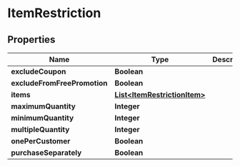 
# ItemRestriction

## Properties
Name | Type | Description | Notes
------------ | ------------- | ------------- | -------------
**excludeCoupon** | **Boolean** |  |  [optional]
**excludeFromFreePromotion** | **Boolean** |  |  [optional]
**items** | [**List&lt;ItemRestrictionItem&gt;**](ItemRestrictionItem.md) |  |  [optional]
**maximumQuantity** | **Integer** |  |  [optional]
**minimumQuantity** | **Integer** |  |  [optional]
**multipleQuantity** | **Integer** |  |  [optional]
**onePerCustomer** | **Boolean** |  |  [optional]
**purchaseSeparately** | **Boolean** |  |  [optional]



